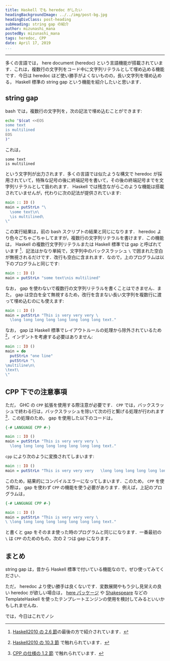 ```yaml
---
title: Haskell でも heredoc がしたい
headingBackgroundImage: ../../img/post-bg.jpg
headingDivClass: post-heading
subHeading: string gap の紹介
author: mizunashi_mana
postedBy: mizunashi_mana
tags: heredoc, CPP
date: April 17, 2019
...
```

---

多くの言語では， here document (heredoc) という言語機能が搭載されています．これは，複数行の文字列をコード中に文字列リテラルとして埋め込める機能です．今日は heredoc ほど使い勝手がよくないものの，長い文字列を埋め込める， Haskell 標準の string gap という機能を紹介したいと思います．

## string gap

bash では，複数行の文字列を，次の記法で埋め込むことができます:

```bash
echo "$(cat <<EOS
some text
is multilined
EOS
)"
```

これは，

```text
some text
is multilined
```

という文字列が出力されます．多くの言語では似たような構文で heredoc が採用されていて，特殊な記号の後に終端記号を書いて，その後の終端記号までを文字列リテラルとして扱われます． Haskell では残念ながらこのような機能は搭載されていませんが，代わりに次の記法が提供されています:

```haskell
main :: IO ()
main = putStrLn "\
  \some text\n\
  \is multilined\
\"
```

この実行結果は，前の bash スクリプトの結果と同じになります． heredoc より色々ごちゃごちゃしてますが，複数行の文字列リテラルを書けます．この機能は， Haskell の複数行文字列リテラルまたは Haskell 標準では gap と呼ばれています [^haskell-string-gap]．記法はかなり単純で，文字列中のバックスラッシュ ``\`` で囲まれた空白が無視されるだけです．改行も空白に含まれます．なので，上のプログラムは以下のプログラムと同じです:

[^haskell-string-gap]: [Haskell2010 の 2.6 節](https://www.haskell.org/onlinereport/haskell2010/haskellch2.html#x7-200002.6)の最後の方で紹介されています．

```haskell
main :: IO ()
main = putStrLn "some text\nis multilined"
```

なお， gap を使わないで複数行の文字列リテラルを書くことはできません．また， gap は空白を全て無視するため，改行を含まない長い文字列を複数行に渡って埋め込むのにも使えます:

```haskell
main :: IO ()
main = putStrLn "This is very very very \
  \long long long long long long long long text."
```

なお， gap は Haskell 標準でレイアウトルールの処理から除外されているため[^layout-except-gap]，インデントを考慮する必要はありません:

[^layout-except-gap]: [Haskell2010 の 10.3 節](https://www.haskell.org/onlinereport/haskell2010/haskellch10.html#x17-17800010.3) で触れられています．

```haskell
main :: IO ()
main = do
  putStrLn "one line"
  putStrLn "\
\multiline\n\
\text\
\"
```

## CPP 下での注意事項

ただ， GHC の `CPP` 拡張を使用する際注意が必要です． `CPP` では，バックスラッシュで終わる行は，バックスラッシュを除いて次の行と繋げる処理が行われます[^cpp-merge-long-line]．この処理のため， gap を使用した以下のコードは，

[^cpp-merge-long-line]: [CPP の仕様の 1.2 節](https://gcc.gnu.org/onlinedocs/cpp/Initial-processing.html#index-continued-lines) で触れられています．

```haskell
{-# LANGUAGE CPP #-}

main :: IO ()
main = putStrLn "This is very very very \
  \long long long long long long long long text."
```

`cpp` により次のように変換されてしまいます:

```haskell
main :: IO ()
main = putStrLn "This is very very very   \long long long long long long long long text."
```

このため，結果的にコンパイルエラーになってしまいます．このため， `CPP` を使う際は， gap を使わず `CPP` の機能を使う必要があります．例えば，上記のプログラムは，

```haskell
{-# LANGUAGE CPP #-}

main :: IO ()
main = putStrLn "This is very very very \
\ \long long long long long long long long text."
```

と書くと gap をそのまま使った時のプログラムと同じになります．一番最初の `\` は `CPP` のためのもの，次の 2 つは gap になります．

## まとめ

string gap は，昔から Haskell 標準で付いている機能なので，ぜひ使ってみてください．

ただ， heredoc より使い勝手は良くないです．変数展開やもう少し見栄えの良い heredoc が欲しい場合は， [here パッケージ](http://hackage.haskell.org/package/here) や [Shakespeare](http://hackage.haskell.org/package/shakespeare) などの TemplateHaskell を使ったテンプレートエンジンの使用を検討してみるといいかもしれませんね．

では，今日はこれでノシ
